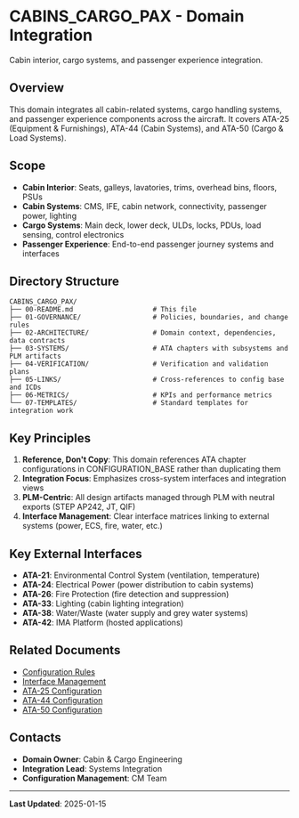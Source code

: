 # CABINS_CARGO_PAX - Domain Integration

Cabin interior, cargo systems, and passenger experience integration.

## Overview

This domain integrates all cabin-related systems, cargo handling systems, and passenger experience components across the aircraft. It covers ATA-25 (Equipment & Furnishings), ATA-44 (Cabin Systems), and ATA-50 (Cargo & Load Systems).

## Scope

- **Cabin Interior**: Seats, galleys, lavatories, trims, overhead bins, floors, PSUs
- **Cabin Systems**: CMS, IFE, cabin network, connectivity, passenger power, lighting
- **Cargo Systems**: Main deck, lower deck, ULDs, locks, PDUs, load sensing, control electronics
- **Passenger Experience**: End-to-end passenger journey systems and interfaces

## Directory Structure

```
CABINS_CARGO_PAX/
├── 00-README.md                    # This file
├── 01-GOVERNANCE/                  # Policies, boundaries, and change rules
├── 02-ARCHITECTURE/                # Domain context, dependencies, data contracts
├── 03-SYSTEMS/                     # ATA chapters with subsystems and PLM artifacts
├── 04-VERIFICATION/                # Verification and validation plans
├── 05-LINKS/                       # Cross-references to config base and ICDs
├── 06-METRICS/                     # KPIs and performance metrics
└── 07-TEMPLATES/                   # Standard templates for integration work
```

## Key Principles

1. **Reference, Don't Copy**: This domain references ATA chapter configurations in CONFIGURATION_BASE rather than duplicating them
2. **Integration Focus**: Emphasizes cross-system interfaces and integration views
3. **PLM-Centric**: All design artifacts managed through PLM with neutral exports (STEP AP242, JT, QIF)
4. **Interface Management**: Clear interface matrices linking to external systems (power, ECS, fire, water, etc.)

## Key External Interfaces

- **ATA-21**: Environmental Control System (ventilation, temperature)
- **ATA-24**: Electrical Power (power distribution to cabin systems)
- **ATA-26**: Fire Protection (fire detection and suppression)
- **ATA-33**: Lighting (cabin lighting integration)
- **ATA-38**: Water/Waste (water supply and grey water systems)
- **ATA-42**: IMA Platform (hosted applications)

## Related Documents

- [Configuration Rules](../../CONFIGURATION_BASE/00-COMMON/RULES.md)
- [Interface Management](../../../00-PROGRAM/CONFIG_MGMT/09-INTERFACES/)
- [ATA-25 Configuration](../../CONFIGURATION_BASE/ATA-25_EQUIPMENT_FURNISHINGS/)
- [ATA-44 Configuration](../../CONFIGURATION_BASE/ATA-44_CABIN_SYSTEMS/)
- [ATA-50 Configuration](../../CONFIGURATION_BASE/ATA-50_CARGO_LOAD_SYSTEMS/)

## Contacts

- **Domain Owner**: Cabin & Cargo Engineering
- **Integration Lead**: Systems Integration
- **Configuration Management**: CM Team

---

**Last Updated**: 2025-01-15
